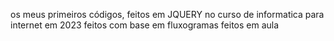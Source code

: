 os meus primeiros códigos, feitos em JQUERY no curso de informatica para internet em 2023 feitos com base em fluxogramas feitos em aula
